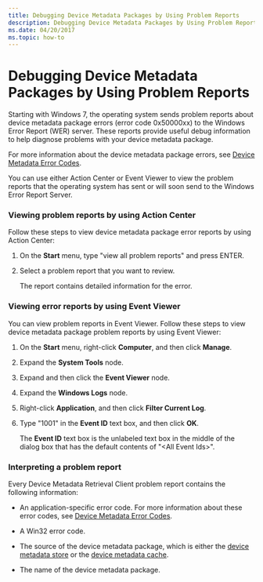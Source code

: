 ```yaml
---
title: Debugging Device Metadata Packages by Using Problem Reports
description: Debugging Device Metadata Packages by Using Problem Reports
ms.date: 04/20/2017
ms.topic: how-to
---
```


# Debugging Device Metadata Packages by Using Problem Reports


Starting with Windows 7, the operating system sends problem reports about device metadata package errors (error code 0x50000xx) to the Windows Error Report (WER) server. These reports provide useful debug information to help diagnose problems with your device metadata package.

For more information about the device metadata package errors, see [Device Metadata Error Codes](device-metadata-error-codes.md).

You can use either Action Center or Event Viewer to view the problem reports that the operating system has sent or will soon send to the Windows Error Report Server.

### <a href="" id="viewing-error-reports-through-problem-reports-and-solution"></a>Viewing problem reports by using Action Center

Follow these steps to view device metadata package error reports by using Action Center:

1.  On the **Start** menu, type "view all problem reports" and press ENTER.

2.  Select a problem report that you want to review.

    The report contains detailed information for the error.

### <a href="" id="viewing-error-reports-through-event-viewer"></a>Viewing error reports by using Event Viewer

You can view problem reports in Event Viewer. Follow these steps to view device metadata package problem reports by using Event Viewer:

1.  On the **Start** menu, right-click **Computer**, and then click **Manage**.

2.  Expand the **System Tools** node.

3.  Expand and then click the **Event Viewer** node.

4.  Expand the **Windows Logs** node.

5.  Right-click **Application**, and then click **Filter Current Log**.

6.  Type "1001" in the **Event ID** text box, and then click **OK**.

    The **Event ID** text box is the unlabeled text box in the middle of the dialog box that has the default contents of "&lt;All Event Ids&gt;".

### <a href="" id="interpreting-the-problem-report"></a>Interpreting a problem report

Every Device Metadata Retrieval Client problem report contains the following information:

-   An application-specific error code. For more information about these error codes, see [Device Metadata Error Codes](device-metadata-error-codes.md).

-   A Win32 error code.

-   The source of the device metadata package, which is either the [device metadata store](device-metadata-store.md) or the [device metadata cache](device-metadata-cache.md).

-   The name of the device metadata package.

 

 





